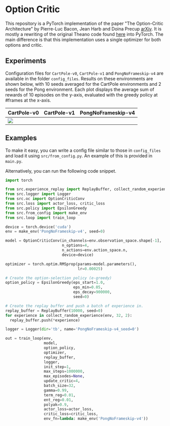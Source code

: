 # Option Critic
This repository is a PyTorch implementation of the paper "The Option-Critic Architecture" by Pierre-Luc Bacon, Jean Harb and Doina Precup [arXiv](https://arxiv.org/abs/1609.05140). It is mostly a rewriting of the original Theano code found [here](https://github.com/jeanharb/option_critic) into PyTorch. The main difference is that this implementation uses a single optimizer for both options and critic.

## Experiments

Configuration files for `CartPole-v0`, `CartPole-v1` and `PongNoFrameskip-v4` are available in the folder `config_files`. 
Results on these environments are shown below, with 10 seeds averaged for the CartPole environments and 2 seeds for the Pong environment.
Each plot displays the average sum of rewards of 10 episodes on the y-axis, evaluated with the greedy policy at #frames at the x-axis.

| **CartPole-v0** | **CartPole-v1** | **PongNoFrameskip-v4** |
|---|---|---|
|![](images/CartPole-v0_eval.png) | | |

## Examples
To make it easy, you can write a config file similar to those in `config_files` and load it using `src/from_config.py`. An example of this is provided in `main.py`.

Alternatively, you can run the following code snippet.

```python
import torch

from src.experience_replay import ReplayBuffer, collect_random_experience
from src.logger import Logger
from src.oc import OptionCriticConv
from src.loss import actor_loss, critic_loss
from src.policy import EpsilonGreedy
from src.from_config import make_env
from src.loop import train_loop

device = torch.device('cuda')
env = make_env('PongNoFrameskip-v4', seed=0)

model = OptionCriticConv(in_channels=env.observation_space.shape[-1],
                         n_options=4,
                         n_actions=env.action_space.n,
                         device=device)

optimizer = torch.optim.RMSprop(params=model.parameters(),
                                lr=0.00025)

# Create the option-selection policy (e-greedy)
option_policy = EpsilonGreedy(eps_start=1.0,
                              eps_min=0.05,
                              eps_decay=900000,
                              seed=0)

# Create the replay buffer and push a batch of experience in.
replay_buffer = ReplayBuffer(10000, seed=0)
for experience in collect_random_experience(env, 32, 2):
  replay_buffer.push(*experience)

logger = Logger(dir='tb', name='PongNoFrameskip-v4_seed=0')

out = train_loop(env,
                 model,
                 option_policy,
                 optimizer,
                 replay_buffer,
                 logger,
                 init_step=1,
                 max_steps=1000000,
                 max_episodes=None,
                 update_critic=4,
                 batch_size=32,
                 gamma=0.99,
                 term_reg=0.01,
                 ent_reg=0.01,
                 polyak=0.9,
                 actor_loss=actor_loss,
                 critic_loss=critic_loss,
                 env_fn=lambda: make_env('PongNoFrameskip-v4'))
```
